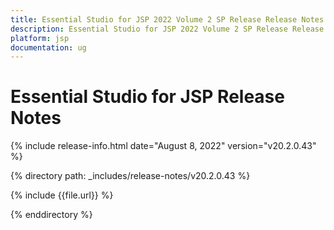 ```yaml
---
title: Essential Studio for JSP 2022 Volume 2 SP Release Release Notes  
description: Essential Studio for JSP 2022 Volume 2 SP Release Release Notes  
platform: jsp
documentation: ug
---
```


# Essential Studio for JSP  Release Notes  

{% include release-info.html date="August 8, 2022"  version="v20.2.0.43" %} 

{% directory path: _includes/release-notes/v20.2.0.43 %}

{% include {{file.url}} %}

{% enddirectory %}